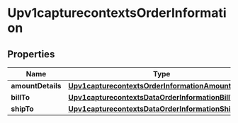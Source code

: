 
# Upv1capturecontextsOrderInformation

## Properties
Name | Type | Description | Notes
------------ | ------------- | ------------- | -------------
**amountDetails** | [**Upv1capturecontextsOrderInformationAmountDetails**](Upv1capturecontextsOrderInformationAmountDetails.md) |  |  [optional]
**billTo** | [**Upv1capturecontextsDataOrderInformationBillTo**](Upv1capturecontextsDataOrderInformationBillTo.md) |  |  [optional]
**shipTo** | [**Upv1capturecontextsDataOrderInformationShipTo**](Upv1capturecontextsDataOrderInformationShipTo.md) |  |  [optional]




